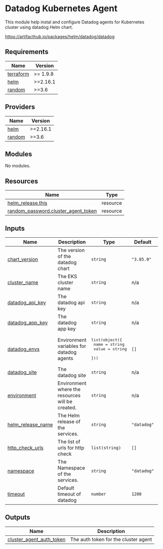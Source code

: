 # Datadog Kubernetes Agent
This module help instal and configure Datadog agents for Kubernetes cluster using datadog Helm chart.

https://artifacthub.io/packages/helm/datadog/datadog
<!-- BEGIN_TF_DOCS -->
## Requirements

| Name | Version |
|------|---------|
| <a name="requirement_terraform"></a> [terraform](#requirement\_terraform) | >= 1.9.8 |
| <a name="requirement_helm"></a> [helm](#requirement\_helm) | >=2.16.1 |
| <a name="requirement_random"></a> [random](#requirement\_random) | >=3.6 |

## Providers

| Name | Version |
|------|---------|
| <a name="provider_helm"></a> [helm](#provider\_helm) | >=2.16.1 |
| <a name="provider_random"></a> [random](#provider\_random) | >=3.6 |

## Modules

No modules.

## Resources

| Name | Type |
|------|------|
| [helm_release.this](https://registry.terraform.io/providers/hashicorp/helm/latest/docs/resources/release) | resource |
| [random_password.cluster_agent_token](https://registry.terraform.io/providers/hashicorp/random/latest/docs/resources/password) | resource |

## Inputs

| Name | Description | Type | Default | Required |
|------|-------------|------|---------|:--------:|
| <a name="input_chart_version"></a> [chart\_version](#input\_chart\_version) | The version of the datadog chart | `string` | `"3.85.0"` | no |
| <a name="input_cluster_name"></a> [cluster\_name](#input\_cluster\_name) | The EKS cluster name | `string` | n/a | yes |
| <a name="input_datadog_api_key"></a> [datadog\_api\_key](#input\_datadog\_api\_key) | The datadog api key | `string` | n/a | yes |
| <a name="input_datadog_app_key"></a> [datadog\_app\_key](#input\_datadog\_app\_key) | The datadog app key | `string` | n/a | yes |
| <a name="input_datadog_envs"></a> [datadog\_envs](#input\_datadog\_envs) | Environment variables for datadog agents | <pre>list(object({<br/>    name  = string<br/>    value = string<br/>  }))</pre> | `[]` | no |
| <a name="input_datadog_site"></a> [datadog\_site](#input\_datadog\_site) | The datadog site | `string` | n/a | yes |
| <a name="input_environment"></a> [environment](#input\_environment) | Environment where the resources will be created. | `string` | n/a | yes |
| <a name="input_helm_release_name"></a> [helm\_release\_name](#input\_helm\_release\_name) | The Helm release of the services. | `string` | `"datadog"` | no |
| <a name="input_http_check_urls"></a> [http\_check\_urls](#input\_http\_check\_urls) | The list of urls for http check | `list(string)` | `[]` | no |
| <a name="input_namespace"></a> [namespace](#input\_namespace) | The Namespace of the services. | `string` | `"datadog"` | no |
| <a name="input_timeout"></a> [timeout](#input\_timeout) | Default timeout of datadog | `number` | `1200` | no |

## Outputs

| Name | Description |
|------|-------------|
| <a name="output_cluster_agent_auth_token"></a> [cluster\_agent\_auth\_token](#output\_cluster\_agent\_auth\_token) | The auth token for the cluster agent |
<!-- END_TF_DOCS -->
